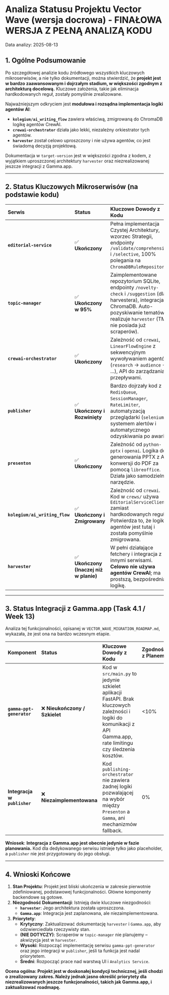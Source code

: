 # Analiza Statusu Projektu Vector Wave (wersja docrowa) - FINAŁOWA WERSJA Z PEŁNĄ ANALIZĄ KODU

Data analizy: 2025-08-13

## 1. Ogólne Podsumowanie

Po szczegółowej analizie kodu źródłowego wszystkich kluczowych mikroserwisów, a nie tylko dokumentacji, można stwierdzić, że **projekt jest w bardzo zaawansowanym i dojrzałym stadium, w większości zgodnym z architekturą docelową.** Kluczowe założenia, takie jak eliminacja hardkodowanych reguł, zostały pomyślnie zrealizowane.

Najważniejszym odkryciem jest **modułowa i rozsądna implementacja logiki agentów AI**:
*   **`kolegium/ai_writing_flow`** zawiera właściwą, zmigrowaną do ChromaDB logikę agentów CrewAI.
*   **`crewai-orchestrator`** działa jako lekki, niezależny orkiestrator tych agentów.
*   **`harvester`** został celowo uproszczony i nie używa agentów, co jest świadomą decyzją projektową.

Dokumentacja w `target-version` jest w większości zgodna z kodem, z wyjątkiem uproszczonej architektury `harvester` oraz niezrealizowanej jeszcze integracji z Gamma.app.

---

## 2. Status Kluczowych Mikroserwisów (na podstawie kodu)

| Serwis | Status | Kluczowe Dowody z Kodu | Zgodność z Planem |
| :--- | :--- | :--- | :--- |
| **`editorial-service`** | ✅ **Ukończony** | Pełna implementacja Czystej Architektury, wzorzec Strategii, endpointy `/validate/comprehensive` i `/selective`, 100% polegania na `ChromaDBRuleRepository`. | 100% |
| **`topic-manager`** | ✅ **Ukończony w 95%** | Zaimplementowane repozytorium SQLite, endpointy `/novelty-check` i `/suggestion` (dla harvestera), integracja z ChromaDB. Auto-pozyskiwanie tematów realizuje `harvester` (TM nie posiada już scraperów). | 95% |
| **`crewai-orchestrator`**| ✅ **Ukończony** | Zależność od `crewai`, `LinearFlowEngine` z sekwencyjnym wywoływaniem agentów (`research` -> `audience` -> ...), API do zarządzania przepływami. | 100% |
| **`publisher`** | ✅ **Ukończony i Rozwinięty** | Bardzo dojrzały kod z `RedisQueue`, `SessionManager`, `RateLimiter`, automatyzacją przeglądarki (`selenium`), systemem alertów i automatycznego odzyskiwania po awarii. | 110% |
| **`presenton`** | ✅ **Ukończony** | Zależność od `python-pptx` i `openai`. Logika do generowania PPTX z AI i konwersji do PDF za pomocą `libreoffice`. Działa jako samodzielne narzędzie. | 100% |
| **`kolegium/ai_writing_flow`**| ✅ **Ukończony i Zmigrowany**| Zależność od `crewai`. Kod w `crews/` używa `EditorialServiceClient` zamiast hardkodowanych reguł. Potwierdza to, że logika agentów jest tutaj i została pomyślnie zmigrowana. | 100% |
| **`harvester`** | ✅ **Ukończony (Inaczej niż w planie)** | W pełni działające fetchery i integracja z innymi serwisami. **Celowo nie używa agentów CrewAI**; ma prostszą, bezpośrednią logikę. | 80% (zmiana architektury) |

---

## 3. Status Integracji z Gamma.app (Task 4.1 / Week 13)

Analiza tej funkcjonalności, opisanej w `VECTOR_WAVE_MIGRATION_ROADMAP.md`, wykazała, że jest ona na bardzo wczesnym etapie.

| Komponent | Status | Kluczowe Dowody z Kodu | Zgodność z Planem |
| :--- | :--- | :--- | :--- |
| **`gamma-ppt-generator`** | ❌ **Nieukończony / Szkielet** | Kod w `src/main.py` to jedynie szkielet aplikacji FastAPI. Brak kluczowych zależności i logiki do komunikacji z API Gamma.app, rate limitingu czy śledzenia kosztów. | <10% |
| **Integracja w `publisher`** | ❌ **Niezaimplementowana** | Kod `publishing-orchestrator` nie zawiera żadnej logiki pozwalającej na wybór między `Presenton` a `Gamma`, ani mechanizmów fallback. | 0% |

**Wniosek**: **Integracja z Gamma.app jest obecnie jedynie w fazie planowania.** Kod dla dedykowanego serwisu istnieje tylko jako placeholder, a `publisher` nie jest przygotowany do jego obsługi.

---

## 4. Wnioski Końcowe

1.  **Stan Projektu**: Projekt jest bliski ukończenia w zakresie pierwotnie zdefiniowanej, podstawowej funkcjonalności. Główne komponenty backendowe są gotowe.
2.  **Niezgodność Dokumentacji**: Istnieją dwie kluczowe niezgodności:
    *   **`harvester`**: Jego architektura została uproszczona.
    *   **`Gamma.app`**: Integracja jest zaplanowana, ale niezaimplementowana.
3.  **Priorytety**:
    *   **Krytyczny**: Zaktualizować dokumentację `harvester` i `Gamma.app`, aby odzwierciedlała rzeczywisty stan.
    *   **(NIE DOTYCZY)**: Scraperów w `topic-manager` nie planujemy – akwizycja jest w `harvester`.
    *   **Wysoki**: Rozpocząć implementację serwisu `gamma-ppt-generator` oraz jego integracji w `publisher`, jeśli ta funkcja jest nadal priorytetem.
    *   **Średni**: Rozpocząć prace nad warstwą UI i `Analytics Service`.

**Ocena ogólna: Projekt jest w doskonałej kondycji technicznej, jeśli chodzi o zrealizowany zakres. Należy jednak jasno określić priorytety dla niezrealizowanych jeszcze funkcjonalności, takich jak Gamma.app, i zaktualizować roadmapę.**